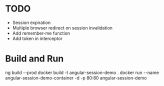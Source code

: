 # TODO
- Session expiration
- Multiple browser redirect on session invalidation
- Add remember-me function
- Add token in interceptor

# Build and Run
ng build --prod
docker build -t angular-session-demo .
docker run --name angular-session-demo-container -d -p 80:80 angular-session-demo
